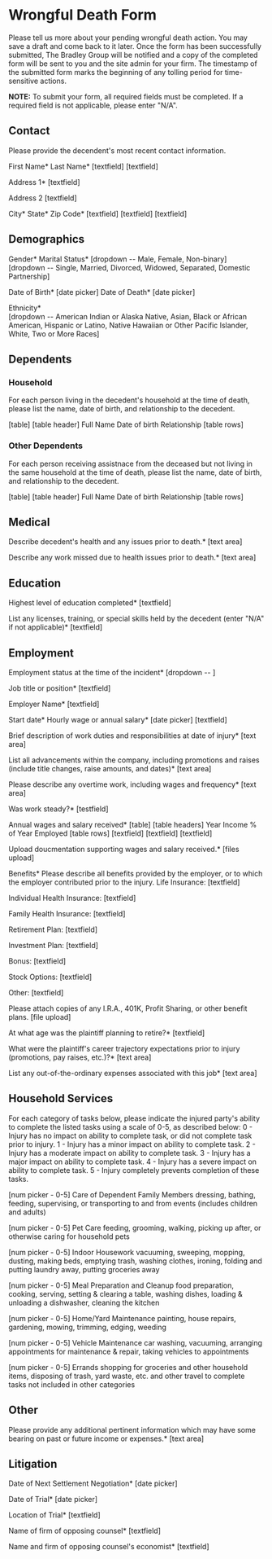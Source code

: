 # Wrongful Death Form
Please tell us more about your pending wrongful death action. You may save a draft and come back to it later. 
Once the form has been successfully submitted, The Bradley Group will be notified and a copy of the completed form will be sent to you and the site admin for your firm. The timestamp of the submitted form marks the beginning of any tolling period for time-sensitive actions.

**NOTE:** To submit your form, all required fields must be completed. If a required field is not applicable, please enter "N/A".



## Contact
Please provide the decendent's most recent contact information.

First Name*     Last Name*
[textfield]     [textfield]

Address 1*
[textfield]

Address 2
[textfield]

City*           State*        Zip Code*
[textfield]     [textfield]   [textfield]


## Demographics
Gender*                                   Marital Status*
[dropdown -- Male, Female, Non-binary]    [dropdown -- Single, Married, Divorced, Widowed, Separated, Domestic Partnership]

Date of Birth* [date picker]              Date of Death* [date picker]

Ethnicity*                                
[dropdown -- 
  American Indian or Alaska Native, Asian, Black or African American, Hispanic or Latino, Native Hawaiian or Other Pacific Islander, White, Two or More Races]                            


## Dependents

### Household
For each person living in the decedent's household at the time of death, please list the name, date of birth, and relationship to the decedent.

[table]
[table header] Full Name  Date of birth   Relationship
[table rows]

### Other Dependents
For each person receiving assistnace from the deceased but not living in the same household at the time of death, please list the name, date of birth, and relationship to the decedent.

[table]
[table header] Full Name  Date of birth   Relationship
[table rows]

## Medical
Describe decedent's health and any issues prior to death.*
[text area]

Describe any work missed due to health issues prior to death.*
[text area]


## Education
Highest level of education completed*
[textfield]

List any licenses, training, or special skills held by the decedent (enter "N/A" if not applicable)*
[textfield]

## Employment
Employment status at the time of the incident*
[dropdown -- ]

Job title or position*
[textfield]

Employer Name*
[textfield]

Start date*         Hourly wage or annual salary*
[date picker]       [textfield]

Brief description of work duties and responsibilities at date of injury*
[text area]

List all advancements within the company, including promotions and raises (include title changes, raise amounts, and dates)*
[text area]

Please describe any overtime work, including wages and frequency*
[text area]

Was work steady?*
[testfield]

Annual wages and salary received*
[table]
[table headers] Year        Income      % of Year Employed
[table rows]    [textfield] [textfield] [textfield]

Upload doucmentation supporting wages and salary received.*
[files upload]

Benefits*
Please describe all benefits provided by the employer, or to which the employer contributed prior to the injury.
Life Insurance:
[textfield]

Individual Health Insurance:
[textfield]

Family Health Insurance:
[textfield]

Retirement Plan:
[textfield]

Investment Plan:
[textfield]

Bonus:
[textfield]

Stock Options:
[textfield]

Other:
[textfield]

Please attach copies of any I.R.A., 401K, Profit Sharing, or other benefit plans.
[file upload]

At what age was the plaintiff planning to retire?*
[textfield]

What were the plaintiff's career trajectory expectations prior to injury (promotions, pay raises, etc.)?*
[text area]

List any out-of-the-ordinary expenses associated with this job*
[text area]

## Household Services
For each category of tasks below, please indicate the injured party's ability to complete the listed tasks using a scale of 0-5, as described below:
0 - Injury has no impact on ability to complete task, or did not complete task prior to injury.
1 - Injury has a minor impact on ability to complete task.
2 - Injury has a moderate impact on ability to complete task.
3 - Injury has a major impact on ability to complete task.
4 - Injury has a severe impact on ability to complete task.
5 - Injury completely prevents completion of these tasks.

[num picker - 0-5]  Care of Dependent Family Members
                    dressing, bathing, feeding, supervising, or transporting to and from events (includes children and adults)

[num picker - 0-5]  Pet Care
                    feeding, grooming, walking, picking up after, or otherwise caring for household pets

[num picker - 0-5]  Indoor Housework
                    vacuuming, sweeping, mopping, dusting, making beds, emptying trash, washing clothes, ironing, folding and putting laundry away, putting groceries away

[num picker - 0-5]  Meal Preparation and Cleanup
                    food preparation, cooking, serving, setting & clearing a table, washing dishes, loading & unloading a dishwasher, cleaning the kitchen

[num picker - 0-5]  Home/Yard Maintenance
                    painting, house repairs, gardening, mowing, trimming, edging, weeding

[num picker - 0-5]  Vehicle Maintenance
                    car washing, vacuuming, arranging appointments for maintenance & repair, taking vehicles to appointments

[num picker - 0-5]  Errands
                    shopping for groceries and other household items, disposing of trash, yard waste, etc. and other travel to complete tasks not included in other categories

## Other
Please provide any additional pertinent information which may have some bearing on past or future income or expenses.*
[text area]

## Litigation
Date of Next Settlement Negotiation*
[date picker]

Date of Trial*
[date picker]

Location of Trial*
[textfield]

Name of firm of opposing counsel*
[textfield]

Name and firm of opposing counsel's economist*
[textfield]